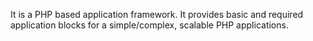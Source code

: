 It is a PHP based application framework. It provides basic and required application blocks for a simple/complex, scalable PHP applications.
